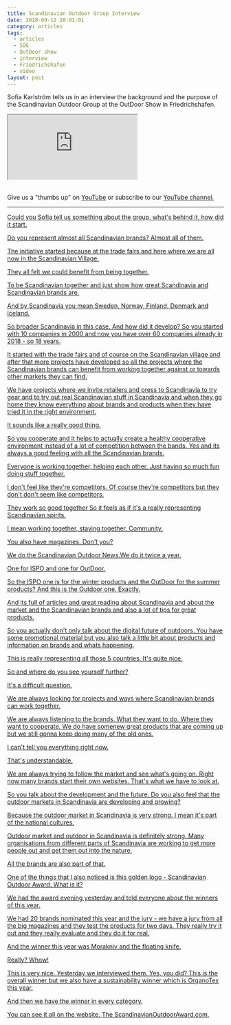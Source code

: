 ```yaml
---
title: Scandinavian Outdoor Group Interview
date: 2018-09-12 20:01:01
category: articles
tags:
  - articles
  - SOG
  - OutDoor show
  - interview
  - Friedrichshafen
  - video
layout: post
---
```


Sofia Karlström tells us in an interview the background and the purpose of the Scandinavian Outdoor Group at the OutDoor Show in Friedrichshafen.

<div class="embed-responsive embed-responsive-16by9">
    <iframe class="embed-responsive-item" src="https://www.youtube.com/embed/ZPdQPUHk_0M"></iframe>
</div>
<br>
<!--more-->

Give us a "thumbs up" on <a href="https://www.youtube.com/watch?v=ZPdQPUHk_0M"  target="_blank">YouTube</a> or subscribe to our <a  target="_blank"  href="https://www.youtube.com/channel/UCnO9Q_m9EaOCrHmmQIBVBNw?sub_confirmation=1">YouTube channel.

---

Could you Sofia tell us something about the group, what's behind it, how did it start.

Do you represent almost all Scandinavian brands? Almost all of them.

The initiative started because at the trade fairs and here where we are all now in the Scandinavian Village.

They all felt we could benefit from being together.

To be Scandinavian together and just show how great Scandinavia and Scandinavian brands are.

And by Scandinavia you mean Sweden, Norway, Finland, Denmark and Iceland.

So broader Scandinavia in this case. And how did it develop? So you started with 10 companies in 2000 and now you have over 60 companies already in 2018 - so 18 years.

It started with the trade fairs and of course on the Scandinavian village and after that more projects have developed so all the projects where the Scandinavian brands can benefit from working together against or towards other markets they can find.

We have projects where we invite retailers and press to Scandinavia to try gear and to try out real Scandinavian stuff in Scandinavia and when they go home they know everything about brands and products when they have tried it in the right environment.

It sounds like a really good thing.

So you cooperate and it helps to actually create a healthy cooperative environment instead of a lot of competition between the bands. Yes and its always a good feeling with all the Scandinavian brands.

Everyone is working together, helping each other. Just having so much fun doing stuff together.

I don't feel like they're competitors. Of course they're competitors but they don't  don't seem like competitors.

They work so good together  So it feels as if it's a really representing Scandinavian spirits.

I mean working together, staying together. Community.

You also have magazines. Don't you?

We do the Scandinavian Outdoor News.We do it twice a year.

One for ISPO and one for OutDoor.

So the ISPO one is for the winter products and the OutDoor for the summer products? And this is the Outdoor one. Exactly.

And its full of articles and great reading about Scandinavia and about the market and the Scandinavian brands and also a lot of tips for great products.

So you actually don't only talk about the digital future of outdoors. You have some promotional material but you also talk a little bit about products and information on brands and whats happening.

This is really representing all those 5 countries. It's quite nice.

So and where do you see yourself further?

It's a difficult question.

We are always looking for projects and ways where Scandinavian brands can work together.

We are always listening to the brands. What they want to do. Where they want to cooperate. We do have somenew great products that are coming up but we still gonna keep doing many of the old ones.

I can't tell you everything right now.

That's understandable.

We are always trying to follow the market and see what's going on. Right now many brands start their own websites. That's what we have to look at.

So you talk about the development and the future. Do you also feel that the outdoor markets in Scandinavia are developing and growing?

Because the outdoor market in Scandinavia is very strong. I mean it's part of the national cultures.

Outdoor market and outdoor in Scandinavia is definitely strong. Many organisations from different parts of Scandinavia are working to get more people out and get them out into the nature.

All the brands are also part of that.

One of the things that I also noticed is this golden logo - Scandinavian Outdoor Award. What is it?

We had the award evening yesterday and told everyone about the winners of this year.

We had 20 brands nominated this year and the jury - we have a jury from all the big magazines and they test the products for two days. They really try it out and they really evaluate and they do it for real.

And the winner this year was Morakniv and the floating knife.

Really? Whow!  

This is very nice. Yesterday we interviewed them. Yes, you did? This is the overall winner but we also have a sustainability winner which is OrganoTex this year.

And then we have the winner in every category.

You can see it all on the website. The ScandinavianOutdoorAward.com.
